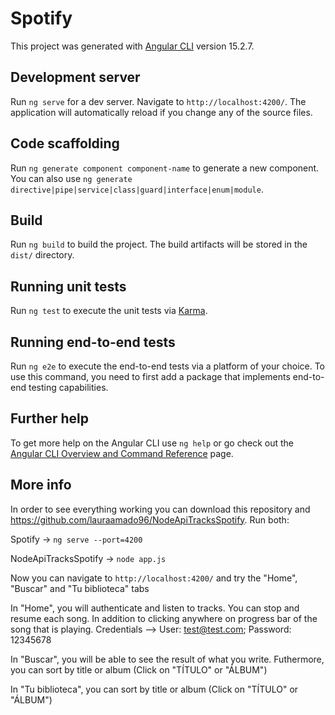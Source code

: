 # Spotify

This project was generated with [Angular CLI](https://github.com/angular/angular-cli) version 15.2.7.

## Development server

Run `ng serve` for a dev server. Navigate to `http://localhost:4200/`. The application will automatically reload if you change any of the source files.

## Code scaffolding

Run `ng generate component component-name` to generate a new component. You can also use `ng generate directive|pipe|service|class|guard|interface|enum|module`.

## Build

Run `ng build` to build the project. The build artifacts will be stored in the `dist/` directory.

## Running unit tests

Run `ng test` to execute the unit tests via [Karma](https://karma-runner.github.io).

## Running end-to-end tests

Run `ng e2e` to execute the end-to-end tests via a platform of your choice. To use this command, you need to first add a package that implements end-to-end testing capabilities.

## Further help

To get more help on the Angular CLI use `ng help` or go check out the [Angular CLI Overview and Command Reference](https://angular.io/cli) page.

## More info

In order to see everything working you can download this repository and https://github.com/lauraamado96/NodeApiTracksSpotify.
Run both:

Spotify -> `ng serve --port=4200` 

NodeApiTracksSpotify -> `node app.js`

Now you can navigate to `http://localhost:4200/` and try the "Home", "Buscar" and "Tu biblioteca" tabs

In "Home", you will authenticate and listen to tracks. You can stop and resume each song. In addition to clicking anywhere on progress bar of the song that is playing. Credentials --> User: test@test.com; Password: 12345678

In "Buscar", you will be able to see the result of what you write. Futhermore, you can sort by title or album (Click on "TÍTULO" or "ÁLBUM")

In "Tu biblioteca", you can sort by title or album (Click on "TÍTULO" or "ÁLBUM")
